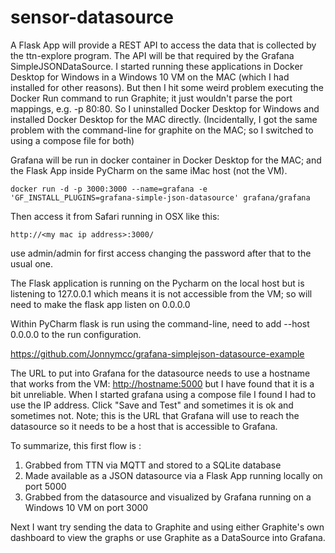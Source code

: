 # sensor-datasource

A Flask App will provide a REST API to access the data that is collected by the ttn-explore program. The API will be that required by the Grafana 
SimpleJSONDataSource. I started running these applications in Docker Desktop for Windows in a Windows 10 VM on the MAC (which I had installed for other reasons). But then I hit some weird problem executing the Docker Run command to run Graphite; it just wouldn't parse the port mappings, e.g. -p 80:80. So I uninstalled Docker Desktop for Windows and installed Docker Desktop for the MAC directly. (Incidentally, I got the same problem with the command-line for graphite on the MAC; so I switched to using a compose file for both)

Grafana will be run in docker container in Docker Desktop for the MAC; and the Flask App inside PyCharm on the same iMac host (not the VM). 

`docker run -d -p 3000:3000 --name=grafana -e 'GF_INSTALL_PLUGINS=grafana-simple-json-datasource' grafana/grafana`

Then access it from Safari running in OSX like this: 

`http://<my mac ip address>:3000/`
  
  use admin/admin for first access changing the password after that to the usual one.

The Flask application is running on the Pycharm on the local host but is listening to 127.0.0.1 which means it is not accessible from the VM; so will
need to make the flask app listen on 0.0.0.0

Within PyCharm flask is run using the command-line, need to add --host 0.0.0.0 to the run configuration.

https://github.com/Jonnymcc/grafana-simplejson-datasource-example

The URL to put into Grafana for the datasource needs to use a hostname that works from the VM: [http://hostname:5000](http://hostname:5000) but I have found that it is a bit unreliable. When I started grafana using a compose file I found I had to use the IP address. Click "Save and Test" and sometimes it is ok and sometimes not.  Note; this is the URL that Grafana will use to reach the datasource so it needs to be a host that is accessible to Grafana.

To summarize, this first flow is :

1. Grabbed from TTN via MQTT and stored to a SQLite database
2. Made available as a JSON datasource via a Flask App running locally on port 5000
3. Grabbed from the datasource and visualized by Grafana running on a Windows 10 VM on port 3000

Next I want try sending the data to Graphite and using either Graphite's own dashboard to view the graphs or use Graphite as a DataSource into Grafana.


